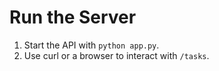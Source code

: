 # Run the Server

1. Start the API with `python app.py`.
2. Use curl or a browser to interact with `/tasks`.
